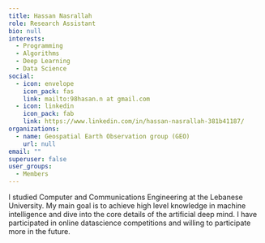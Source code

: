```yaml
---
title: Hassan Nasrallah
role: Research Assistant
bio: null
interests:
  - Programming
  - Algorithms
  - Deep Learning
  - Data Science
social:
  - icon: envelope
    icon_pack: fas
    link: mailto:98hasan.n at gmail.com
  - icon: linkedin
    icon_pack: fab
    link: https://www.linkedin.com/in/hassan-nasrallah-381b41187/
organizations:
  - name: Geospatial Earth Observation group (GEO)
    url: null
email: ""
superuser: false
user_groups:
  - Members
---
```

I studied Computer and Communications Engineering at the Lebanese University. My main goal is to achieve high level knowledge in machine intelligence and dive into the core details of the artificial deep mind. I have participated in online datascience competitions and willing to participate more in the future. 